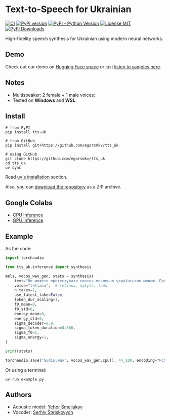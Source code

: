 # Text-to-Speech for Ukrainian

[![CI](https://github.com/egorsmkv/tts_uk/actions/workflows/ci.yml/badge.svg?branch=main)](https://github.com/egorsmkv/tts_uk/actions/workflows/ci.yml)
[![PyPI version](https://img.shields.io/pypi/v/tts_uk)](https://pypi.org/project/tts_uk/)
[![PyPI - Python Version](https://img.shields.io/pypi/pyversions/tts_uk)](https://pypi.org/project/tts_uk/)
[![License MIT](https://img.shields.io/github/license/egorsmkv/tts_uk)](https://opensource.org/licenses/MIT)
[![PyPI Downloads](https://static.pepy.tech/badge/tts_uk/month)](https://pepy.tech/projects/tts_uk)

High-fidelity speech synthesis for Ukrainian using modern neural networks.

## Demo

Check out our demo on [Hugging Face space](https://huggingface.co/spaces/Yehor/radtts-uk-vocos-demo) or just [listen to samples here](https://huggingface.co/spaces/speech-uk/listen-tts-voices).

## Notes

- Multispeaker: 2 female + 1 male voices;
- Tested on **Windows** and **WSL**.

## Install

```shell
# from PyPI
pip install tts-uk

# from GitHub
pip install git+https://github.com/egorsmkv/tts_uk

# using GitHub
git clone https://github.com/egorsmkv/tts_uk
cd tts_uk
uv sync
```

Read [uv's installation](https://github.com/astral-sh/uv?tab=readme-ov-file#installation) section.

Also, you can [download the repository](https://github.com/egorsmkv/tts_uk/archive/refs/heads/main.zip) as a ZIP archive.

## Google Colabs

- [CPU inference](https://colab.research.google.com/drive/1dsQiVhTaNw5lRfUiCZeECMuEbtEEYqbZ?usp=sharing)
- [GPU inference](https://colab.research.google.com/drive/1sdCPnZJRNAf12PhPut4gu6T_o6lYaUdo?usp=sharing)

## Example

As the code:

```python
import torchaudio

from tts_uk.inference import synthesis

mels, vocos_wav_gen, stats = synthesis(
    text="Ви можете протестувати синтез мовлення українською мовою. Просто введіть текст, який ви хочете прослухати.",
    voice="tetiana",  # tetiana, mykyta, lada
    n_takes=1,
    use_latest_take=False,
    token_dur_scaling=1,
    f0_mean=0,
    f0_std=0,
    energy_mean=0,
    energy_std=0,
    sigma_decoder=0.8,
    sigma_token_duration=0.666,
    sigma_f0=1,
    sigma_energy=1,
)

print(stats)

torchaudio.save("audio.wav", vocos_wav_gen.cpu(), 44_100, encoding="PCM_S")
```

Or using a terminal:

```shell
uv run example.py
```

## Authors

- Acoustic model: [Yehor Smoliakov](https://github.com/egorsmkv)
- Vocoder: [Serhiy Stetskovych](https://github.com/patriotyk)

